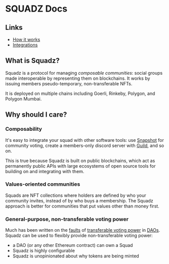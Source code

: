 # SQUADZ Docs

## Links
- [How it works](how-it-works.md)
- [Integrations](integrations.md)

## What is Squadz?
Squadz is a protocol for managing *composable communities*: social groups made interoperable by representing them on blockchains. It works by issuing members pseudo-temporary, non-transferable NFTs.

It is deployed on multiple chains including Goerli, Rinkeby, Polygon, and Polygon Mumbai.

## Why should I care?
### Composability
It's easy to integrate your squad with other software tools: use [Snapshot](https://snapshot.org/) for community voting, create a members-only discord server with [Guild](https://guild.xyz/), and so on. 

This is true because Squadz is built on public blockchains, which act as permanently public APIs with large ecosystems of open source tools for building on and integrating with them.

### Values-oriented communities
Squads are NFT collections where holders are defined by who your community invites, instead of by who buys a membership. The Squadz approach is better for communities that put values other than money first.

### General-purpose, non-transferable voting power
Much has been written on the [faults](https://vitalik.ca/general/2021/08/16/voting3.html) of [transferable voting power](https://vitalik.ca/general/2018/03/28/plutocracy.html) in [DAOs](https://daohaus.substack.com/p/tokens-and-goodharts-forest). Squadz can be used to flexibly provide non-transferable voting power:
- a DAO (or any other Ethereum contract) can own a Squad
- Squadz is highly configurable
- Squadz is unopinionated about why tokens are being minted
